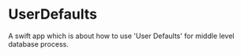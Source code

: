 # UserDefaults

A swift app which is about how to use 'User Defaults' for middle level database process.
